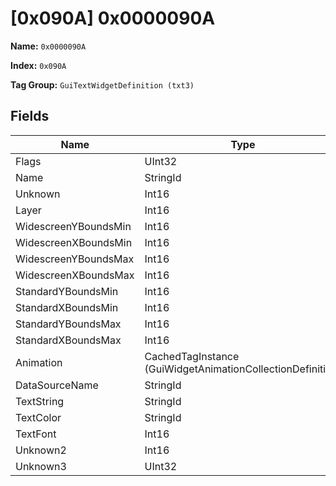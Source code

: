 # [0x090A] 0x0000090A

**Name:** ```0x0000090A```

**Index:** ```0x090A```

**Tag Group:** ```GuiTextWidgetDefinition (txt3)```

## Fields

Name	| Type	| Value
---	|---	|---	|
Flags	|UInt32	|8200
Name	|StringId	|
Unknown	|Int16	|0
Layer	|Int16	|40
WidescreenYBoundsMin	|Int16	|262
WidescreenXBoundsMin	|Int16	|44
WidescreenYBoundsMax	|Int16	|562
WidescreenXBoundsMax	|Int16	|550
StandardYBoundsMin	|Int16	|0
StandardXBoundsMin	|Int16	|0
StandardYBoundsMax	|Int16	|0
StandardXBoundsMax	|Int16	|0
Animation	|CachedTagInstance (GuiWidgetAnimationCollectionDefinition)	|[[0x07B7] 0x000007B7](../GuiWidgetAnimationCollectionDefinition/07B7.md)
DataSourceName	|StringId	|
TextString	|StringId	|
TextColor	|StringId	|ice
TextFont	|Int16	|1
Unknown2	|Int16	|0
Unknown3	|UInt32	|0


